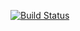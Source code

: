 [![Build Status](https://travis-ci.org/MarkusHackspacher/Blog.svg?branch=master)](https://travis-ci.org/MarkusHackspacher/Blog) 
